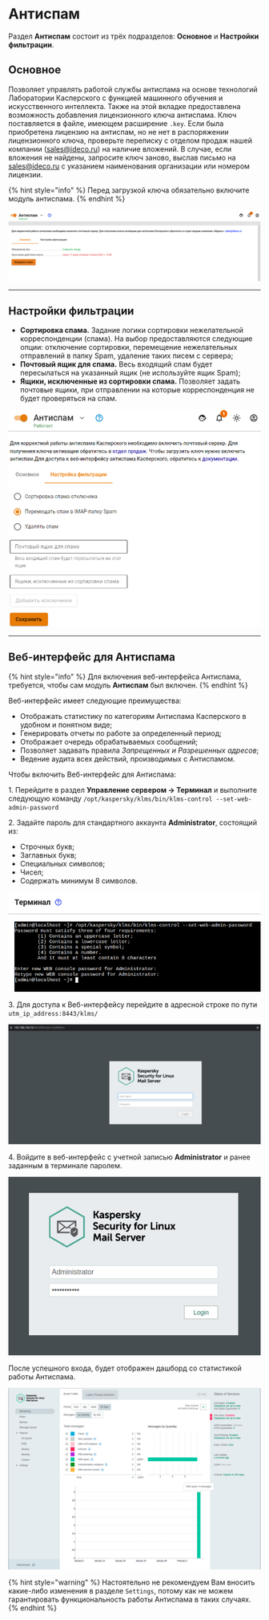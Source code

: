 # Антиспам

Раздел **Антиспам** состоит из трёх подразделов: **Основное** и **Настройки фильтрации**.

## Основное

Позволяет управлять работой службы антиспама на основе технологий Лаборатории Касперского с функцией машинного обучения и искусственного интеллекта. Также на этой вкладке предоставлена возможность добавления лицензионного ключа антиспама. Ключ поставляется в файле, имеющем расширение `.key`. Если была приобретена лицензию на антиспам, но не нет в распоряжении лицензионного ключа, проверьте переписку с отделом продаж нашей компании (sales@ideco.ru) на наличие вложений. В случае, если вложения не найдены, запросите ключ заново, выслав письмо на sales@ideco.ru с указанием наименования организации или номером лицензии.

{% hint style="info" %}
Перед загрузкой ключа обязательно включите модуль антиспама.
{% endhint %}

![](../../.gitbook/assets/antispam-key.png)

***

## Настройки фильтрации

* **Сортировка спама.** Задание логики сортировки нежелательной корреспонденции (спама). На выбор предоставляются следующие опции: отключение сортировки, перемещение нежелательных отправлений в папку Spam, удаление таких писем с сервера;
* **Почтовый ящик для спама.** Весь входящий спам будет пересылаться на указанный ящик (не используйте ящик Spam);
* **Ящики, исключенные из сортировки спама.** Позволяет задать почтовые ящики, при отправлении на которые корреспонденция не будет проверяться на спам.

![](../../.gitbook/assets/antispam.png)

***

## Веб-интерфейс для Антиспама

{% hint style="info" %}
Для включения веб-интерфейса Антиспама, требуется, чтобы сам модуль **Антиспам** был включен.
{% endhint %}

Веб-интерфейс имеет следующие преимущества:

* Отображать статистику по категориям Антиспама Касперского в удобном и понятном виде;
* Генерировать отчеты по работе за определенный период;
* Отображает очередь обрабатываемых сообщений;
* Позволяет задавать правила *Запрещенных и Разрешенных адресов*;
* Ведение аудита всех действий, производимых с Антиспамом.

Чтобы включить Веб-интерфейс для Антиспама:

1\. Перейдите в раздел **Управление сервером -> Терминал** и выполните следующую команду `/opt/kaspersky/klms/bin/klms-control --set-web-admin-password`

2\. Задайте пароль для стандартного аккаунта **Administrator**, состоящий из:

* Строчных букв;
* Заглавных букв;
* Специальных символов;
* Чисел;
* Содержать минимум 8 символов.

![](../../.gitbook/assets/klms-activate-set-web-admin-password.png)

3\. Для доступа к Веб-интерфейсу перейдите в адресной строке по пути `utm_ip_address:8443/klms/`

![](../../.gitbook/assets/klms-web-interface.png)

4\. Войдите в веб-интерфейс с учетной записью **Administrator** и ранее заданным в терминале паролем.

![](../../.gitbook/assets/klms-web-interface-credentials.png)

После успешного входа, будет отображен дашборд со статистикой работы Антиспама.

![](../../.gitbook/assets/klms-web-interface-autenticated-1.png)

{% hint style="warning" %}
Настоятельно не рекомендуем Вам вносить какие-либо изменения в разделе `Settings`, потому как не можем гарантировать функциональность работы Антиспама в таких случаях.
{% endhint %}
